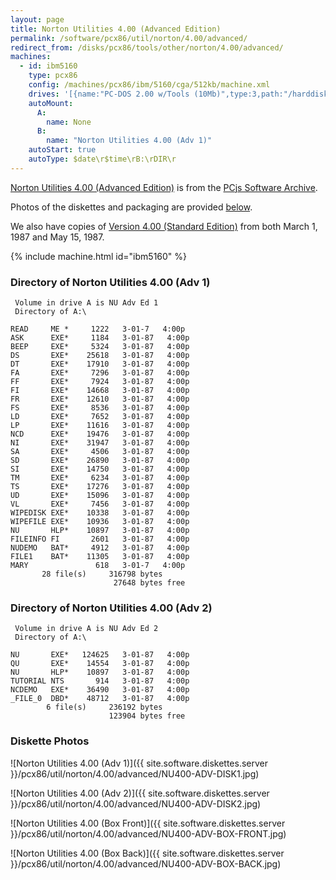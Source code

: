 ```yaml
---
layout: page
title: Norton Utilities 4.00 (Advanced Edition)
permalink: /software/pcx86/util/norton/4.00/advanced/
redirect_from: /disks/pcx86/tools/other/norton/4.00/advanced/
machines:
  - id: ibm5160
    type: pcx86
    config: /machines/pcx86/ibm/5160/cga/512kb/machine.xml
    drives: '[{name:"PC-DOS 2.00 w/Tools (10Mb)",type:3,path:"/harddisks/pcx86/10mb/PCDOS200-C400.json"},{name:"MS-DOS 1.x/2.x Source (10Mb)",type:3,path:"/harddisks/pcx86/10mb/MSDOS-SRC.json"}]'
    autoMount:
      A:
        name: None
      B:
        name: "Norton Utilities 4.00 (Adv 1)"
    autoStart: true
    autoType: $date\r$time\rB:\rDIR\r
---
```


[Norton Utilities 4.00 (Advanced Edition)](#directory-of-norton-utilities-400-advanced-1) is from the
[PCjs Software Archive](/software/pcjs/).

Photos of the diskettes and packaging are provided [below](#diskette-photos).

We also have copies of [Version 4.00 (Standard Edition)](../) from both March 1, 1987 and May 15, 1987.

{% include machine.html id="ibm5160" %}

### Directory of Norton Utilities 4.00 (Adv 1)

     Volume in drive A is NU Adv Ed 1
     Directory of A:\

    READ     ME *     1222   3-01-7   4:00p
    ASK      EXE*     1184   3-01-87   4:00p
    BEEP     EXE*     5324   3-01-87   4:00p
    DS       EXE*    25618   3-01-87   4:00p
    DT       EXE*    17910   3-01-87   4:00p
    FA       EXE*     7296   3-01-87   4:00p
    FF       EXE*     7924   3-01-87   4:00p
    FI       EXE*    14668   3-01-87   4:00p
    FR       EXE*    12610   3-01-87   4:00p
    FS       EXE*     8536   3-01-87   4:00p
    LD       EXE*     7652   3-01-87   4:00p
    LP       EXE*    11616   3-01-87   4:00p
    NCD      EXE*    19476   3-01-87   4:00p
    NI       EXE*    31947   3-01-87   4:00p
    SA       EXE*     4506   3-01-87   4:00p
    SD       EXE*    26890   3-01-87   4:00p
    SI       EXE*    14750   3-01-87   4:00p
    TM       EXE*     6234   3-01-87   4:00p
    TS       EXE*    17276   3-01-87   4:00p
    UD       EXE*    15096   3-01-87   4:00p
    VL       EXE*     7456   3-01-87   4:00p
    WIPEDISK EXE*    10338   3-01-87   4:00p
    WIPEFILE EXE*    10936   3-01-87   4:00p
    NU       HLP*    10897   3-01-87   4:00p
    FILEINFO FI       2601   3-01-87   4:00p
    NUDEMO   BAT*     4912   3-01-87   4:00p
    FILE1    BAT*    11305   3-01-87   4:00p
    MARY               618   3-01-7   4:00p
           28 file(s)     316798 bytes
                           27648 bytes free

### Directory of Norton Utilities 4.00 (Adv 2)

     Volume in drive A is NU Adv Ed 2
     Directory of A:\

    NU       EXE*   124625   3-01-87   4:00p
    QU       EXE*    14554   3-01-87   4:00p
    NU       HLP*    10897   3-01-87   4:00p
    TUTORIAL NTS       914   3-01-87   4:00p
    NCDEMO   EXE*    36490   3-01-87   4:00p
    _FILE_0  DBD*    48712   3-01-87   4:00p
            6 file(s)     236192 bytes
                          123904 bytes free

### Diskette Photos

![Norton Utilities 4.00 (Adv 1)]({{ site.software.diskettes.server }}/pcx86/util/norton/4.00/advanced/NU400-ADV-DISK1.jpg)

![Norton Utilities 4.00 (Adv 2)]({{ site.software.diskettes.server }}/pcx86/util/norton/4.00/advanced/NU400-ADV-DISK2.jpg)

![Norton Utilities 4.00 (Box Front)]({{ site.software.diskettes.server }}/pcx86/util/norton/4.00/advanced/NU400-ADV-BOX-FRONT.jpg)

![Norton Utilities 4.00 (Box Back)]({{ site.software.diskettes.server }}/pcx86/util/norton/4.00/advanced/NU400-ADV-BOX-BACK.jpg)
